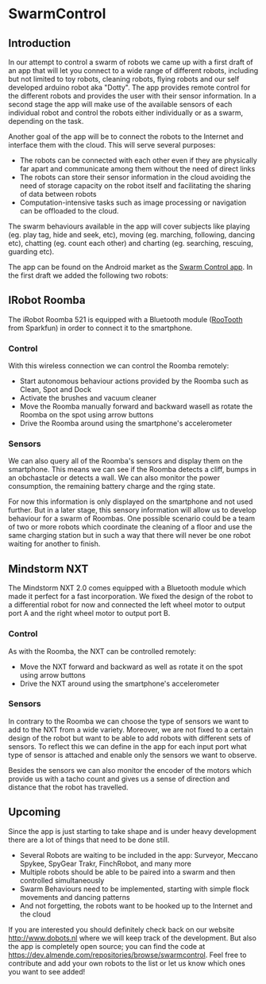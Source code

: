<!-- Uses markdown syntax for neat display at github -->

# SwarmControl

## Introduction
In our attempt to control a swarm of robots we came up with a first draft of an app that will let you connect to a wide range of different robots, including but not limited to toy robots, cleaning robots, flying robots and our self developed arduino robot aka "Dotty". The app provides remote control for the different robots and provides the user with their sensor information. In a second stage the app will make use of the available sensors of each individual robot and control the robots either individually or as a swarm, depending on the task.

Another goal of the app will be to connect the robots to the Internet and interface them with the cloud. This will serve several purposes:
* The robots can be connected with each other even if they are physically far apart and communicate among them without the need of direct links
* The robots can store their sensor information in the cloud avoiding the need of storage capacity on the robot itself and facilitating the sharing of data between robots
* Computation-intensive tasks such as image processing or navigation can be offloaded to the cloud.

The swarm behaviours available in the app will cover subjects like playing (eg. play tag, hide and seek, etc), moving (eg. marching, following, dancing etc), chatting (eg. count each other) and charting (eg. searching, rescuing, guarding etc).

The app can be found on the Android market as the [Swarm Control app](https://play.google.com/store/apps/details?id=org.dobots.swarmcontrol). In the first draft we added the following two robots:

## IRobot Roomba
The iRobot Roomba 521 is equipped with a Bluetooth module ([RooTooth](https://www.sparkfun.com/products/684?) from Sparkfun) in order to connect it to the smartphone.

### Control
With this wireless connection we can control the Roomba remotely:
* Start autonomous behaviour actions provided by the Roomba such as Clean, Spot and Dock
* Activate the brushes and vacuum cleaner
* Move the Roomba manually forward and backward  wasell as rotate the Roomba on the spot using arrow buttons
* Drive the Roomba around using the smartphone's accelerometer

### Sensors
We can also query all of the Roomba's sensors and display them on the smartphone. This means we can see if the Roomba detects a cliff, bumps in an obchastacle or detects a wall. We can also monitor the power consumption, the remaining battery charge and the rging state.

For now this information is only displayed on the smartphone and not used further. But in a later stage, this sensory information will allow us to develop behaviour for a swarm of Roombas. One possible scenario could be a team of two or more robots which coordinate the cleaning of a floor and use the same charging station but in such a way that there will never be one robot waiting for another to finish.

## Mindstorm NXT
The Mindstorm NXT 2.0 comes equipped with a Bluetooth module which made it perfect for a fast incorporation. We fixed the design of the robot to a differential robot for now and connected the left wheel motor to output port A and the right wheel motor to output port B.

### Control
As with the Roomba, the NXT can be controlled remotely:
* Move the NXT forward and backward as well as rotate it on the spot using arrow buttons
* Drive the NXT around using the smartphone's accelerometer

### Sensors
In contrary to the Roomba we can choose the type of sensors we want to add to the NXT from a wide variety. Moreover, we are not fixed to a certain design of the robot but want to be able to add robots with different sets of sensors. To reflect this we can define in the app for each input port what type of sensor is attached and enable only the sensors we want to observe.

Besides the sensors we can also monitor the encoder of the motors which provide us with a tacho count and gives us a sense of direction and distance that the robot has travelled.

## Upcoming
Since the app is just starting to take shape and is under heavy development there are a lot of things that need to be done still.
* Several Robots are waiting to be included in the app: Surveyor, Meccano Spykee, SpyGear Trakr, FinchRobot, and many more
* Multiple robots should be able to be paired into a swarm and then controlled simultaneously
* Swarm Behaviours need to be implemented, starting with simple flock movements and dancing patterns
* And not forgetting, the robots want to be hooked up to the Internet and the cloud

If you are interested you should definitely check back on our website http://www.dobots.nl where we will keep track of the development. But also the app is completely open source; you can find the code at https://dev.almende.com/repositories/browse/swarmcontrol. Feel free to contribute and add your own robots to the list or let us know which ones you want to see added!

